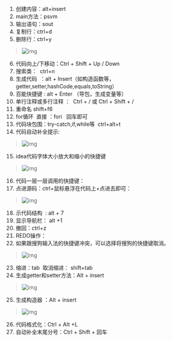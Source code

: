 1. 创建内容：alt+insert
1. main方法：psvm
1. 输出语句：sout
1. 复制行：ctrl+d
1. 删除行：ctrl+y
> ![img](https://gitee.com/xleixz/CloudNotes-Images/raw/master/Typora-Images/20220425152112.png)

6. 代码向上/下移动：Ctrl + Shift + Up / Down
6. 搜索类：  ctrl+n
6. 生成代码  ：alt + Insert（如构造函数等，getter,setter,hashCode,equals,toString）
6. 百能快捷键 : alt + Enter （导包，生成变量等）
6. 单行注释或多行注释 ：  Ctrl + / 或 Ctrl + Shift + /
6. 重命名 shift+f6
6. for循环  直接 ：fori   回车即可
6. 代码块包围：try-catch,if,while等  ctrl+alt+t
6. 代码自动补全提示:
> ![img](https://gitee.com/xleixz/CloudNotes-Images/raw/master/Typora-Images/20220425152120.png)

15. idea代码字体大小放大和缩小的快捷键
> ![img](https://gitee.com/xleixz/CloudNotes-Images/raw/master/Typora-Images/20220425152129.png)

16. 代码一层一层调用的快捷键：
16. 点进源码：ctrl+鼠标悬浮在代码上+点进去即可：
> ![img](https://gitee.com/xleixz/CloudNotes-Images/raw/master/Typora-Images/20220425152136.png)

18. 示代码结构  : alt + 7
18. 显示导航栏： alt +1  
18. 撤回：ctrl+z
18. REDO操作：
18. 如果跟搜狗输入法的快捷键冲突，可以选择将搜狗的快捷键取消。
> ![img](https://gitee.com/xleixz/CloudNotes-Images/raw/master/Typora-Images/20220425152146.png)

23. 缩进：tab  取消缩进： shift+tab
23. 生成getter和setter方法：Alt + insert
> ![img](https://gitee.com/xleixz/CloudNotes-Images/raw/master/Typora-Images/20220425152153.png)

25. 生成构造器 ：Alt + insert
> ![img](https://gitee.com/xleixz/CloudNotes-Images/raw/master/Typora-Images/20220425152200.png)

26. 代码格式化：Ctrl + Alt +L
26. 自动补全末尾分号：Ctrl + Shift + 回车

